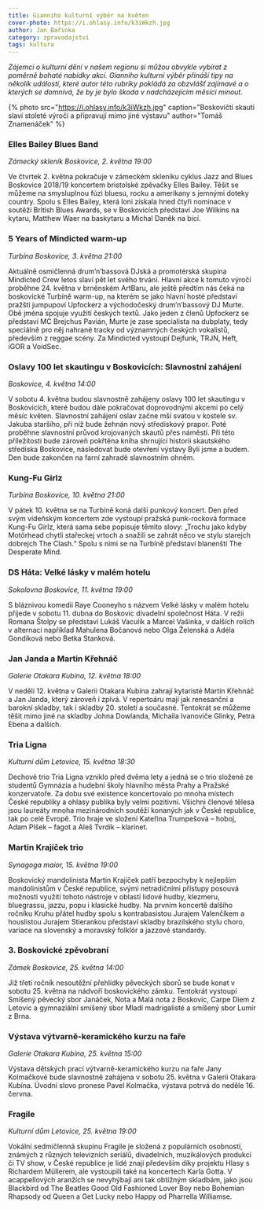 ```yaml
---
title: Gianniho kulturní výběr na květen
cover-photo: https://i.ohlasy.info/k3iWkzh.jpg
author: Jan Bařinka
category: zpravodajství
tags: kultura
---
```


*Zájemci o kulturní dění v našem regionu si můžou obvykle vybírat z poměrně bohaté nabídky akcí. Gianniho kulturní výběr přináší tipy na několik událostí, které autor této rubriky pokládá za obzvlášť zajímavé a o kterých se domnívá, že by je bylo škoda v nadcházejícím měsíci minout.*

{% photo src="https://i.ohlasy.info/k3iWkzh.jpg" caption="Boskovičtí skauti slaví stoleté výročí a připravují mimo jiné výstavu" author="Tomáš Znamenáček" %}

### Elles Bailey Blues Band

*Zámecký skleník Boskovice, 2. května 19:00*

Ve čtvrtek 2. května pokračuje v zámeckém skleníku cyklus Jazz and Blues Boskovice 2018/19 koncertem bristolské zpěvačky Elles Bailey. Těšit se můžeme na smysluplnou fúzi bluesu, rocku a amerikany s jemnými doteky country. Spolu s Elles Bailey, která loni získala hned čtyři nominace v soutěži British Blues Awards, se v Boskovicích představí Joe Wilkins na kytaru, Matthew Waer na baskytaru a Michal Daněk na bicí.

### 5 Years of Mindicted warm-up

*Turbína Boskovice, 3. května 21:00*

Aktuálně osmičlenná drum’n’bassová DJská a promotérská skupina Mindicted Crew letos slaví pět let svého trvání. Hlavní akce k tomuto výročí proběhne 24. května v brněnském ArtBaru, ale ještě předtím nás čeká na boskovické Turbíně warm-up, na kterém se jako hlavní hosté představí pražští jumpupoví Upfockerz a východočeský drum’n’bassový DJ Murte. Obě jména spojuje využití českých textů. Jako jeden z členů Upfockerz se představí MC Brejchus Pavián, Murte je zase specialista na dubplaty, tedy speciálně pro něj nahrané tracky od významných českých vokalistů, především z reggae scény. Za Mindicted vystoupí Dejfunk, TRJN, Heft, iGOR a VoidSec.

### Oslavy 100 let skautingu v Boskovicích: Slavnostní zahájení

*Boskovice, 4. května 14:00*

V sobotu 4. května budou slavnostně zahájeny oslavy 100 let skautingu v Boskovicích, které budou dále pokračovat doprovodnými akcemi po celý měsíc květen. Slavnostní zahájení oslav začne mší svatou v kostele sv. Jakuba staršího, při níž bude žehnán nový střediskový prapor. Poté proběhne slavnostní průvod krojovaných skautů přes náměstí. Při této příležitosti bude zároveň pokřtěna kniha shrnující historii skautského střediska Boskovice, následovat bude otevření výstavy Byli jsme a budem. Den bude zakončen na farní zahradě slavnostním ohněm.

### Kung-Fu Girlz

*Turbína Boskovice, 10. května 21:00*

V pátek 10. května se na Turbíně koná další punkový koncert. Den před svým vídeňským koncertem zde vystoupí pražská punk-rocková formace Kung-Fu Girlz, která sama sebe popisuje těmito slovy: „Trochu jako kdyby Motörhead chytli stařeckej vrtoch a snažili se zahrát něco ve stylu starejch dobrejch The Clash.“ Spolu s nimi se na Turbíně představí blanenští The Desperate Mind.

### DS Háta: Velké lásky v malém hotelu

*Sokolovna Boskovice, 11. května 19:00*

S bláznivou komedii Raye Cooneyho s názvem Velké lásky v malém hotelu přijede v sobotu 11. dubna do Boskovic divadelní společnost Háta. V režii Romana Štolpy se představí Lukáš Vaculík a Marcel Vašinka, v dalších rolích v alternaci například Mahulena Bočanová nebo Olga Želenská a Adéla Gondíková nebo Betka Stanková.

### Jan Janda a Martin Křehnáč

*Galerie Otakara Kubína, 12. května 18:00*

V neděli 12. května v Galerii Otakara Kubína zahrají kytaristé Martin Křehnáč a Jan Janda, který zároveň i zpívá. V repertoáru mají jak renesanční a barokní skladby, tak i skladby 20. století a současné. Tentokrát se můžeme těšit mimo jiné na skladby Johna Dowlanda, Michaila Ivanoviče Glinky, Petra Ebena a dalších.

### Tria Ligna

*Kulturní dům Letovice, 15. května 18:30*

Dechové trio Tria Ligna vzniklo před dvěma lety a jedná se o trio složené ze studentů Gymnázia a hudební školy hlavního města Prahy a Pražské konzervatoře. Za dobu své existence koncertovalo po mnoha místech České republiky a ohlasy publika byly velmi pozitivní. Všichni členové tělesa jsou laureáty mnoha mezinárodních soutěží konaných jak v České republice, tak po celé Evropě. Trio hraje ve složení Kateřina Trumpešová – hoboj, Adam Plšek – fagot a Aleš Tvrdík – klarinet.

### Martin Krajíček trio

*Synagoga maior, 15. května 19:00*

Boskovický mandolinista Martin Krajíček patří bezpochyby k nejlepším mandolinistům v České republice, svými netradičními přístupy posouvá možnosti využití tohoto nástroje v oblasti lidové hudby, klezmeru, bluegrassu, jazzu, popu i klasické hudby. Na prvním koncertě dalšího ročníku Kruhu přátel hudby spolu s kontrabasistou Jurajem Valenčíkem a houslistou Jurajem Stierankou představí skladby brazilského stylu choro, variace na slovenský a moravský folklór a jazzové standardy.

### 3. Boskovické zpěvobraní

*Zámek Boskovice, 25. května 14:00*

Již třetí ročník nesoutěžní přehlídky pěveckých sborů se bude konat v sobotu 25. května na nádvoří boskovického zámku. Tentokrát vystoupí Smíšený pěvecký sbor Janáček, Nota a Malá nota z Boskovic, Carpe Diem z Letovic a gymnaziální smíšený sbor Mladí madrigalisté a smíšený sbor Lumír z Brna.

### Výstava výtvarně-keramického kurzu na faře

*Galerie Otakara Kubína, 25. května 15:00*

Výstava dětských prací výtvarně-keramického kurzu na faře Jany Kolmačkové bude slavnostně zahájena v sobotu 25. května v Galerii Otakara Kubína. Úvodní slovo pronese Pavel Kolmačka, výstava potrvá do neděle 16. června.

### Fragile

*Kulturní dům Letovice, 25. května 19:00*

Vokální sedmičlenná skupinu Fragile je složená z populárních osobností, známých z různých televizních seriálů, divadelních, muzikálových produkcí či TV show, v České republice je lidé znají především díky projektu Hlasy s Richardem Müllerem, ale vystoupili také na koncertech Karla Gotta. V acappellových aranžích se nevyhýbají ani tak obtížným skladbám, jako jsou Blackbird od The Beatles Good Old Fashioned Lover Boy nebo Bohemian Rhapsody od Queen a Get Lucky nebo Happy od Pharrella Williamse.
